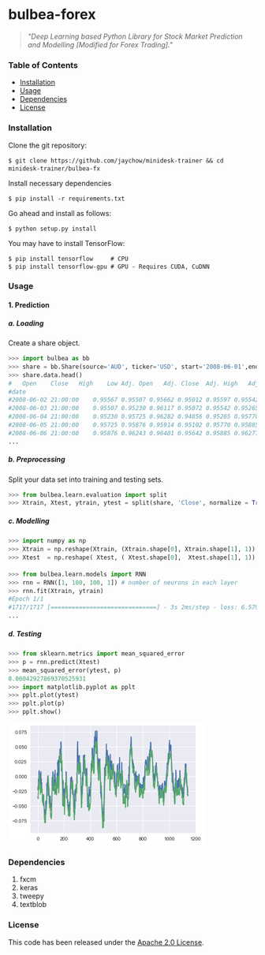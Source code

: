 # bulbea-forex
> *"Deep Learning based Python Library for Stock Market Prediction and Modelling [Modified for Forex Trading]."*


### Table of Contents
* [Installation](#installation)
* [Usage](#usage)
* [Dependencies](#dependencies)
* [License](#license)

### Installation
Clone the git repository:
```console
$ git clone https://github.com/jaychow/minidesk-trainer && cd minidesk-trainer/bulbea-fx
```

Install necessary dependencies
```console
$ pip install -r requirements.txt
```

Go ahead and install as follows:
```console
$ python setup.py install
```

You may have to install TensorFlow:
```console
$ pip install tensorflow     # CPU
$ pip install tensorflow-gpu # GPU - Requires CUDA, CuDNN
```

### Usage
#### 1. Prediction
##### a. Loading
Create a share object.
```python
>>> import bulbea as bb
>>> share = bb.Share(source='AUD', ticker='USD', start='2008-06-01',end='2018-06-30')
>>> share.data.head()
#	Open	Close	High	Low	Adj. Open	Adj. Close	Adj. High	Adj. Low	Volume
#date									
#2008-06-02 21:00:00	0.95567	0.95507	0.95662	0.95012	0.95597	0.95542	0.95687	0.95037	25579
#2008-06-03 21:00:00	0.95507	0.95230	0.96117	0.95072	0.95542	0.95265	0.96137	0.95097	29560
#2008-06-04 21:00:00	0.95230	0.95725	0.96282	0.94856	0.95265	0.95770	0.96301	0.94885	32409
#2008-06-05 21:00:00	0.95725	0.95876	0.95914	0.95102	0.95770	0.95885	0.95945	0.95127	29836
#2008-06-06 21:00:00	0.95876	0.96243	0.96401	0.95642	0.95885	0.96277	0.96446	0.95667	23165
...
```
##### b. Preprocessing
Split your data set into training and testing sets.
```python
>>> from bulbea.learn.evaluation import split
>>> Xtrain, Xtest, ytrain, ytest = split(share, 'Close', normalize = True)
```

##### c. Modelling
```python
>>> import numpy as np
>>> Xtrain = np.reshape(Xtrain, (Xtrain.shape[0], Xtrain.shape[1], 1))
>>> Xtest  = np.reshape( Xtest, ( Xtest.shape[0],  Xtest.shape[1], 1))

>>> from bulbea.learn.models import RNN
>>> rnn = RNN([1, 100, 100, 1]) # number of neurons in each layer
>>> rnn.fit(Xtrain, ytrain)
#Epoch 1/1
#1717/1717 [==============================] - 3s 2ms/step - loss: 6.5797e-04
...
```

##### d. Testing
```python
>>> from sklearn.metrics import mean_squared_error
>>> p = rnn.predict(Xtest)
>>> mean_squared_error(ytest, p)
0.00042927869370525931
>>> import matplotlib.pyplot as pplt
>>> pplt.plot(ytest)
>>> pplt.plot(p)
>>> pplt.show()
```
![](plot.png)

### Dependencies
1. fxcm
2. keras
3. tweepy
4. textblob

### License
This code has been released under the [Apache 2.0 License](LICENSE).


